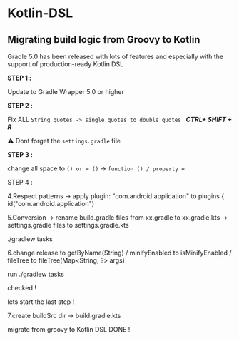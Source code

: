 # Kotlin-DSL

## Migrating build logic from Groovy to Kotlin

Gradle 5.0 has been released with lots of features and especially with the support of production-ready Kotlin DSL 


**STEP 1 :**

Update to Gradle Wrapper 5.0 or higher


**STEP 2 :**

Fix ALL ``String quotes -> single quotes to double quotes `` ***CTRL+ SHIFT + R***

⚠️ Dont forget the ``settings.gradle`` file

**STEP 3 :**

change all space to ``() or = ()`` -> ``function () / property =``


STEP 4 : 

4.Respect patterns -> 
apply plugin: "com.android.application" to plugins {
    id("com.android.application")


5.Conversion ->  rename build.gradle files from xx.gradle to xx.gradle.kts  -> settings.gradle files to settings.gradle.kts 

./gradlew tasks

6.change release to getByName(String) / minifyEnabled to isMinifyEnabled / fileTree to fileTree(Map<String, ?> args)

run ./gradlew tasks


checked !

lets start the last step !


7.create buildSrc dir -> build.gradle.kts 


migrate from groovy to Kotlin DSL DONE !


